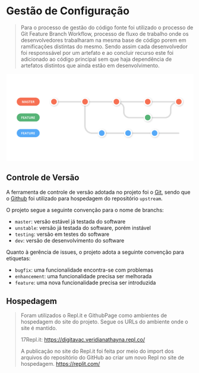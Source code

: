 # Gestão de Configuração

> Para o processo de gestão do código fonte foi utilizado o processo de Git Feature Branch Workflow, processo de fluxo de trabalho onde os desenvolvedores trabalharam na mesma base de código porem em ramificações distintas do mesmo. Sendo assim cada desenvolvedor foi responssável por um artefato e ao concluir recurso este foi adicionado ao código principal sem que haja dependência de artefatos distintos que ainda estão em desenvolvimento.

![Persona](images/Feature-Branch-git-workflow.png)

## Controle de Versão

A ferramenta de controle de versão adotada no projeto foi o
[Git](https://git-scm.com/), sendo que o [Github](https://github.com)
foi utilizado para hospedagem do repositório `upstream`.

O projeto segue a seguinte convenção para o nome de branchs:

- `master`: versão estável já testada do software
- `unstable`: versão já testada do software, porém instável
- `testing`: versão em testes do software
- `dev`: versão de desenvolvimento do software

Quanto à gerência de issues, o projeto adota a seguinte convenção para
etiquetas:

- `bugfix`: uma funcionalidade encontra-se com problemas
- `enhancement`: uma funcionalidade precisa ser melhorada
- `feature`: uma nova funcionalidade precisa ser introduzida


## Hospedagem

> Foram utilizados o Repl.it e GithubPage como ambientes de hospedagem do site do projeto.
Segue os URLs do ambiente onde o site é mantido.
>
> 17Repl.it: https://digitavac.veridianathayna.repl.co/
>
> A publicação no site do Repl.it foi feita por meio do import dos arquivos do repositório do GitHub ao criar um novo Repl no site de hospedagem.
> https://replit.com/
